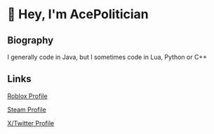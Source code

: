 # 👋 Hey, I'm AcePolitician

## Biography
I generally code in Java, but I sometimes code in Lua, Python or C++

## Links
[Roblox Profile](https://www.roblox.com/users/1931986514/profile)

[Steam Profile](https://steamcommunity.com/id/AcePolitician)

[X/Twitter Profile](https://x.com/AcePolitician)
